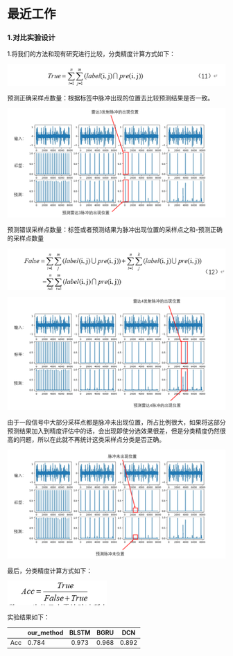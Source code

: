 # 最近工作

### 1.对比实验设计

1.将我们的方法和现有研究进行比较，分类精度计算方式如下：

![](1.jpg)

预测正确采样点数量：根据标签中脉冲出现的位置去比较预测结果是否一致。

![](2.png)

预测错误采样点数量：标签或者预测结果为脉冲出现位置的采样点之和-预测正确的采样点数量

![](3.jpg)

![](108_4.png)

由于一段信号中大部分采样点都是脉冲未出现位置，所占比例很大，如果将这部分预测结果加入到精度评估中的话，会出现即使分选效果很差，但是分类精度仍然很高的问题，所以在此就不再统计这类采样点分类是否正确。

![](5.png)

最后，分类精度计算方式如下：

![](4.jpg)



实验结果如下：

|      | our_method | BLSTM | BGRU  |  DCN  |
| :--: | ---------- | :---: | :---: | :---: |
| Acc  | 0.784      | 0.973 | 0.968 | 0.892 |


